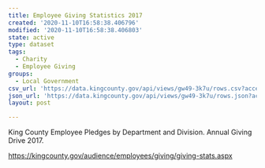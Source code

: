 ```yaml
---
title: Employee Giving Statistics 2017
created: '2020-11-10T16:58:38.406796'
modified: '2020-11-10T16:58:38.406803'
state: active
type: dataset
tags:
  - Charity
  - Employee Giving
groups:
  - Local Government
csv_url: 'https://data.kingcounty.gov/api/views/gw49-3k7u/rows.csv?accessType=DOWNLOAD'
json_url: 'https://data.kingcounty.gov/api/views/gw49-3k7u/rows.json?accessType=DOWNLOAD'
layout: post

---
```

King County Employee Pledges by Department and Division.  Annual Giving Drive 2017.

https://kingcounty.gov/audience/employees/giving/giving-stats.aspx
